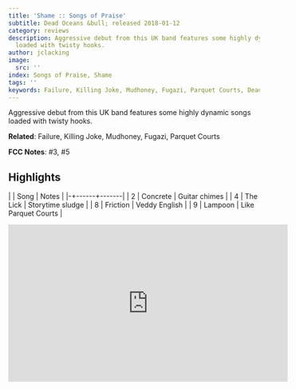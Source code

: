 ```yaml
---
title: 'Shame :: Songs of Praise'
subtitle: Dead Oceans &bull; released 2018-01-12
category: reviews
description: Aggressive debut from this UK band features some highly dynamic songs
  loaded with twisty hooks.
author: jclacking
image:
  src: ''
index: Songs of Praise, Shame
tags: ''
keywords: Failure, Killing Joke, Mudhoney, Fugazi, Parquet Courts, Dead Oceans
---
```

Aggressive debut from this UK band features some highly dynamic songs loaded with twisty hooks.<!--more-->

**Related**: Failure, Killing Joke, Mudhoney, Fugazi, Parquet Courts

**FCC Notes**: #3, #5

## Highlights

| | Song | Notes |
|-+------+-------|
| 2 | Concrete | Guitar chimes |
| 4 | The Lick | Storytime sludge |
| 8 | Friction | Veddy English |
| 9 | Lampoon | Like Parquet Courts |

<div class="tlo-detail-video"><iframe width="560" height="315" src="https://www.youtube.com/embed/7Mz_K1b5rVk" frameborder="0" allow="autoplay; encrypted-media" allowfullscreen></iframe></div>

